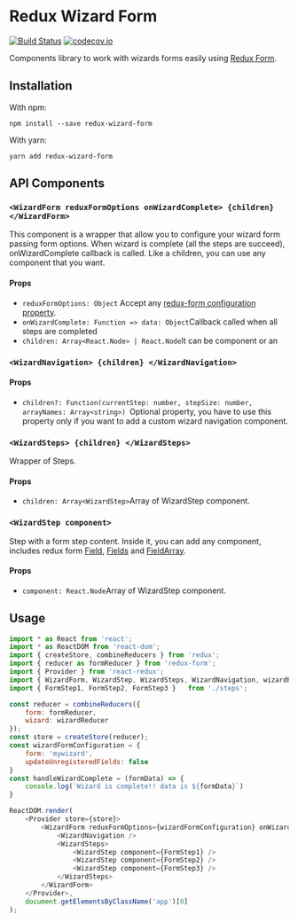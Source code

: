 Redux Wizard Form
=========================

[![Build Status](https://img.shields.io/travis/frankPairs/redux-wizard-form.svg)](https://travis-ci.org/frankPairs/redux-wizard-form)
[![codecov.io](https://codecov.io/gh/frankPairs/redux-wizard-form/branch/master/graph/badge.svg)](https://codecov.io/gh/frankPairs/redux-wizard-form)

Components library to work with wizards forms easily using  [Redux Form](https://github.com/erikras/redux-form).

## Installation

With npm:
```
npm install --save redux-wizard-form
```
With yarn:
```
yarn add redux-wizard-form
```

## API Components

### `<WizardForm reduxFormOptions onWizardComplete> {children} </WizardForm>`

This component is a wrapper that allow you to configure your wizard form passing form options. When wizard is complete (all the steps are succeed), onWizardComplete callback is called. Like a children, you can use any component that you want.

#### Props
* `reduxFormOptions: Object` Accept any [redux-form configuration property](https://redux-form.com/7.2.1/docs/api/reduxform.md/).
* `onWizardComplete: Function => data: Object`Callback called when all steps are completed
* `children: Array<React.Node> | React.Node`It can be component or an

### `<WizardNavigation> {children} </WizardNavigation>`

#### Props
* `children?: Function(currentStep: number, stepSize: number, arrayNames: Array<string>) `Optional property, you have to use this property only if you want to add a custom wizard navigation component.

### `<WizardSteps> {children} </WizardSteps>`

Wrapper of Steps.

#### Props
* `children: Array<WizardStep>`Array of WizardStep component.

### `<WizardStep component>`

Step with a form step content. Inside it, you can add any component, includes redux form [Field](https://redux-form.com/7.2.1/docs/api/field.md/), [Fields](https://redux-form.com/7.2.1/docs/api/fields.md/) and  [FieldArray](https://redux-form.com/7.2.1/docs/api/fields.md/).

#### Props
* `component: React.Node`Array of WizardStep component.

## Usage
```js
import * as React from 'react';
import * as ReactDOM from 'react-dom';
import { createStore, combineReducers } from 'redux';
import { reducer as formReducer } from 'redux-form';
import { Provider } from 'react-redux';
import { WizardForm, WizardStep, WizardSteps, WizardNavigation, wizardReducer } from 'redux-wizard-form ';
import { FormStep1, FormStep2, FormStep3 }   from './steps';

const reducer = combineReducers({
	form: formReducer,
	wizard: wizardReducer
});
const store = createStore(reducer);
const wizardFormConfiguration = {
	form: 'mywizard',
	updateUnregisteredFields: false
}
const handleWizardComplete = (formData) => {
	console.log(`Wizard is complete!! data is ${formData}`)
}

ReactDOM.render(
	<Provider store={store}>
		<WizardForm reduxFormOptions={wizardFormConfiguration} onWizardComplete={handleWizardComplete}>
			<WizardNavigation />
			<WizardSteps>
				<WizardStep component={FormStep1} />
				<WizardStep component={FormStep2} />
				<WizardStep component={FormStep3} />
			</WizardSteps>
		</WizardForm>
	</Provider>,
	document.getElementsByClassName('app')[0]
);


```

